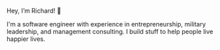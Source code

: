 Hey, I’m Richard! 👋 

I'm a software engineer with experience in entrepreneurship, military leadership, and management consulting.
I build stuff to help people live happier lives.

<!---
richardyoungdev/richardyoungdev is a ✨ special ✨ repository because its `README.md` (this file) appears on your GitHub profile.
You can click the Preview link to take a look at your changes.
--->

